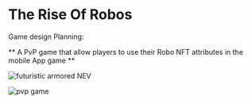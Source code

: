 #                                                      The Rise Of Robos


Game design Planning:

** A PvP game that allow players to use their Robo NFT attributes in the mobile App game **



![futuristic armored NEV](https://user-images.githubusercontent.com/114363162/198896071-bfe4f3af-7621-454d-952a-92acd3001a93.png)


![pvp game](https://user-images.githubusercontent.com/114363162/198896000-ca78c052-a1f5-4d71-91a3-1c991bb97bf4.png)

